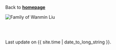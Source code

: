 Back to [**homepage**](https://wanminliu.github.io)

<img src="https://wanminliu.github.io/pic/20210421.jpg" alt="Family of Wanmin Liu" id="width:100%;height:auto;">

<br/><br/>
<p>Last update on {{ site.time | date_to_long_string }}.</p>
